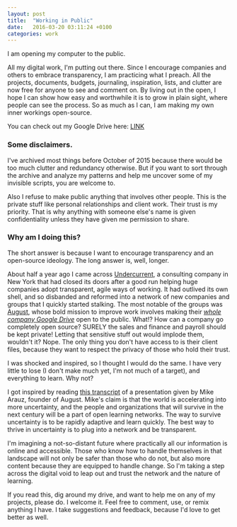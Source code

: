 ```yaml
---
layout: post
title:  "Working in Public"
date:   2016-03-20 03:11:24 +0100
categories: work
---
```


I am opening my computer to the public.

All my digital work, I'm putting out there. Since I encourage companies and others to embrace transparency, I am practicing what I preach. All the projects, documents, budgets, journaling, inspiration, lists, and clutter are now free for anyone to see and comment on. By living out in the open, I hope I can show how easy and worthwhile it is to grow in plain sight, where people can see the process. So as much as I can, I am making my own inner workings open-source.

You can check out my Google Drive here: [LINK](https://drive.google.com/folderview?id=0B-mnkHUgpDuNLUpQdXdXamlsM1U&usp=sharing)

### Some disclaimers.

I've archived most things before October of 2015 because there would be too much clutter and redundancy otherwise. But if you want to sort through the archive and analyze my patterns and help me uncover some of my invisible scripts, you are welcome to.

Also I refuse to make public anything that involves other people. This is the private stuff like personal relationships and client work. Their trust is my priority. That is why anything with someone else's name is given confidentiality unless they have given me permission to share.

### Why am I doing this?

The short answer is because I want to encourage transparency and an open-source ideology. The long answer is, well, longer.

About half a year ago I came across [Undercurrent](http://www.undercurrent.com), a consulting company in New York that had closed its doors after a good run helping huge companies adopt transparent, agile ways of working. It had outlived its own shell, and so disbanded and reformed into a network of new companies and groups that I quickly started stalking. The most notable of the groups was [August](http://www.aug.co), whose bold mission to improve work involves making their *[whole company Google Drive](http://public.aug.co/)* open to the public. What!? How can a company go completely open source? SURELY the sales and finance and payroll should be kept private! Letting that sensitive stuff out would implode them, wouldn't it? Nope. The only thing you don't have access to is their client files, because they want to respect the privacy of those who hold their trust.

I was shocked and inspired, so I thought I would do the same. I have very little to lose (I don't make much yet, I'm not much of a target), and everything to learn. Why not?

I got inspired by reading [this transcript](https://medium.com/21st-century-organizational-development/the-future-of-organizations-is-responsive-5e2e9b5af16a#.y7j0vpegr) of a presentation given by Mike Arauz, founder of August. Mike's claim is that the world is accelerating into more uncertainty, and the people and organizations that will survive in the next century will be a part of open learning networks. The way to survive uncertainty is to be rapidly adaptive and learn quickly. The best way to thrive in uncertainty is to plug into a network and be transparent.

I'm imagining a not-so-distant future where practically all our information is online and accessible. Those who know how to handle themselves in that landscape will not only be safer than those who do not, but also more content because they are equipped to handle change. So I'm taking a step across the digital void to leap out and trust the network and the nature of learning.

If you read this, dig around my drive, and want to help me on any of my projects, please do. I welcome it. Feel free to comment, use, or remix anything I have. I take suggestions and feedback, because I'd love to get better as well.
